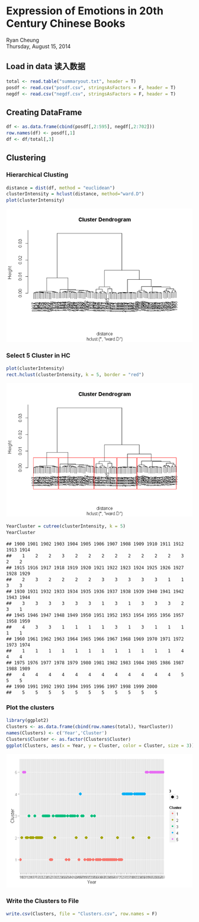 # Expression of Emotions in 20th Century Chinese Books
Ryan Cheung  
Thursday, August 15, 2014  

## Load in data 读入数据

```r
total <- read.table("summaryout.txt", header = T)
posdf <- read.csv("posdf.csv", stringsAsFactors = F, header = T)
negdf <- read.csv("negdf.csv", stringsAsFactors = F, header = T)
```

## Creating DataFrame


```r
df <- as.data.frame(cbind(posdf[,2:595], negdf[,2:702]))
row.names(df) <- posdf[,1]
df <- df/total[,3]
```

## Clustering

### Hierarchical Clusting

```r
distance = dist(df, method = "euclidean")
clusterIntensity = hclust(distance, method="ward.D")
plot(clusterIntensity)
```

![plot of chunk HIC](./Clustering_files/figure-html/HIC.png) 

### Select 5 Cluster in HC

```r
plot(clusterIntensity)
rect.hclust(clusterIntensity, k = 5, border = "red")
```

![plot of chunk HIC5](./Clustering_files/figure-html/HIC5.png) 

```r
YearCluster = cutree(clusterIntensity, k = 5)
YearCluster
```

```
## 1900 1901 1902 1903 1904 1905 1906 1907 1908 1909 1910 1911 1912 1913 1914 
##    1    2    2    3    2    2    2    2    2    2    2    2    3    2    2 
## 1915 1916 1917 1918 1919 1920 1921 1922 1923 1924 1925 1926 1927 1928 1929 
##    2    3    2    2    2    2    3    3    3    3    3    1    1    3    3 
## 1930 1931 1932 1933 1934 1935 1936 1937 1938 1939 1940 1941 1942 1943 1944 
##    3    3    3    3    3    3    1    3    1    3    3    3    2    3    1 
## 1945 1946 1947 1948 1949 1950 1951 1952 1953 1954 1955 1956 1957 1958 1959 
##    4    3    3    1    1    1    1    3    1    3    1    1    1    1    1 
## 1960 1961 1962 1963 1964 1965 1966 1967 1968 1969 1970 1971 1972 1973 1974 
##    1    1    1    1    1    1    1    1    1    1    1    1    4    4    4 
## 1975 1976 1977 1978 1979 1980 1981 1982 1983 1984 1985 1986 1987 1988 1989 
##    4    4    4    4    4    4    4    4    4    4    4    4    5    5    5 
## 1990 1991 1992 1993 1994 1995 1996 1997 1998 1999 2000 
##    5    5    5    5    5    5    5    5    5    5    5
```

### Plot the clusters

```r
library(ggplot2)
Clusters <- as.data.frame(cbind(row.names(total), YearCluster))
names(Clusters) <- c('Year','Cluster')
Clusters$Cluster <- as.factor(Clusters$Cluster)
ggplot(Clusters, aes(x = Year, y = Cluster, color = Cluster, size = 3)) + geom_point()
```

![plot of chunk Cluster](./Clustering_files/figure-html/Cluster.png) 

### Write the Clusters to File

```r
write.csv(Clusters, file = "Clusters.csv", row.names = F)
```

